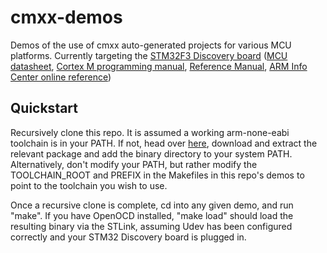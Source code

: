 # cmxx-demos
Demos of the use of cmxx auto-generated projects for various MCU platforms. Currently targeting the [STM32F3 Discovery board](https://www.st.com/en/evaluation-tools/stm32f3discovery.html) ([MCU datasheet](https://www.st.com/resource/en/datasheet/stm32f303vc.pdf), [Cortex M programming manual](https://www.st.com/resource/en/programming_manual/dm00046982.pdf), [Reference Manual](https://www.st.com/resource/en/reference_manual/dm00043574.pdf), [ARM Info Center online reference](http://infocenter.arm.com/help/index.jsp?topic=/com.arm.doc.dui0552a/Cihcajhj.html))

## Quickstart
Recursively clone this repo. It is assumed a working arm-none-eabi toolchain is in your PATH. If not, head over [here](https://developer.arm.com/open-source/gnu-toolchain/gnu-rm/downloads), download and extract the relevant package and add the binary directory to your system PATH. Alternatively, don't modify your PATH, but rather modify the TOOLCHAIN_ROOT and PREFIX in the Makefiles in this repo's demos to point to the toolchain you wish to use.

Once a recursive clone is complete, cd into any given demo, and run "make". If you have OpenOCD installed, "make load" should load the resulting binary via the STLink, assuming Udev has been configured correctly and your STM32 Discovery board is plugged in.